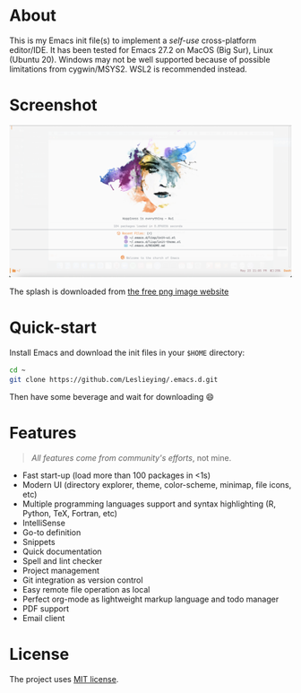 # About
 This is my Emacs init file(s) to implement a *self-use* cross-platform editor/IDE. It has been tested for Emacs 27.2 on MacOS (Big Sur), Linux (Ubuntu 20). Windows may not be well supported because of possible limitations from cygwin/MSYS2. WSL2 is recommended instead.

# Screenshot
![](screenshot.png)

The splash is downloaded from [the free png image website](https://www.freepngimg.com)

# Quick-start

Install Emacs and download the init files in your `$HOME` directory:
```bash
cd ~
git clone https://github.com/Leslieying/.emacs.d.git
```
Then have some beverage and wait for downloading :smile:

# Features

> *All features come from community's efforts*, not mine.

- Fast start-up (load more than 100 packages in <1s)
- Modern UI (directory explorer, theme, color-scheme, minimap, file icons, etc)
- Multiple programming languages support and syntax highlighting (R, Python, TeX, Fortran, etc)
- IntelliSense
- Go-to definition
- Snippets
- Quick documentation
- Spell and lint checker
- Project management
- Git integration as version control
- Easy remote file operation as local
- Perfect org-mode as lightweight markup language and todo manager
- PDF support
- Email client

# License
The project uses [MIT license](LICENSE).
